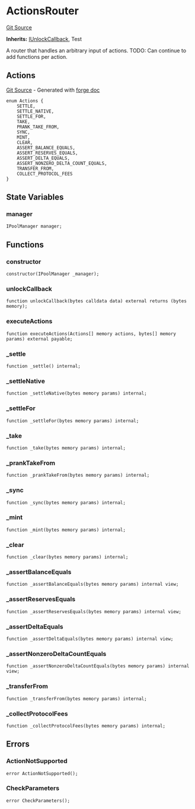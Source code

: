 # ActionsRouter
[Git Source](https://github.com/uniswap/v4-core/blob/80311e34080fee64b6fc6c916e9a51a437d0e482/src/test/ActionsRouter.sol)

**Inherits:**
[IUnlockCallback](/src/interfaces/callback/IUnlockCallback.sol/interface.IUnlockCallback.md), Test

A router that handles an arbitrary input of actions.
TODO: Can continue to add functions per action.


## Actions
[Git Source](https://github.com/uniswap/v4-core/blob/80311e34080fee64b6fc6c916e9a51a437d0e482/src/test/ActionsRouter.sol) - Generated with [forge doc](https://book.getfoundry.sh/reference/forge/forge-doc)


```solidity
enum Actions {
    SETTLE,
    SETTLE_NATIVE,
    SETTLE_FOR,
    TAKE,
    PRANK_TAKE_FROM,
    SYNC,
    MINT,
    CLEAR,
    ASSERT_BALANCE_EQUALS,
    ASSERT_RESERVES_EQUALS,
    ASSERT_DELTA_EQUALS,
    ASSERT_NONZERO_DELTA_COUNT_EQUALS,
    TRANSFER_FROM,
    COLLECT_PROTOCOL_FEES
}
```

## State Variables
### manager

```solidity
IPoolManager manager;
```


## Functions
### constructor


```solidity
constructor(IPoolManager _manager);
```

### unlockCallback


```solidity
function unlockCallback(bytes calldata data) external returns (bytes memory);
```

### executeActions


```solidity
function executeActions(Actions[] memory actions, bytes[] memory params) external payable;
```

### _settle


```solidity
function _settle() internal;
```

### _settleNative


```solidity
function _settleNative(bytes memory params) internal;
```

### _settleFor


```solidity
function _settleFor(bytes memory params) internal;
```

### _take


```solidity
function _take(bytes memory params) internal;
```

### _prankTakeFrom


```solidity
function _prankTakeFrom(bytes memory params) internal;
```

### _sync


```solidity
function _sync(bytes memory params) internal;
```

### _mint


```solidity
function _mint(bytes memory params) internal;
```

### _clear


```solidity
function _clear(bytes memory params) internal;
```

### _assertBalanceEquals


```solidity
function _assertBalanceEquals(bytes memory params) internal view;
```

### _assertReservesEquals


```solidity
function _assertReservesEquals(bytes memory params) internal view;
```

### _assertDeltaEquals


```solidity
function _assertDeltaEquals(bytes memory params) internal view;
```

### _assertNonzeroDeltaCountEquals


```solidity
function _assertNonzeroDeltaCountEquals(bytes memory params) internal view;
```

### _transferFrom


```solidity
function _transferFrom(bytes memory params) internal;
```

### _collectProtocolFees


```solidity
function _collectProtocolFees(bytes memory params) internal;
```

## Errors
### ActionNotSupported

```solidity
error ActionNotSupported();
```

### CheckParameters

```solidity
error CheckParameters();
```

